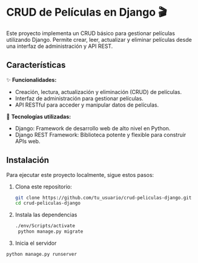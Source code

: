 # CRUD de Películas en Django 🎬

Este proyecto implementa un CRUD básico para gestionar películas utilizando Django. Permite crear, leer, actualizar y eliminar películas desde una interfaz de administración y API REST.

## Características

✨ **Funcionalidades:**
- Creación, lectura, actualización y eliminación (CRUD) de películas.
- Interfaz de administración para gestionar películas.
- API RESTful para acceder y manipular datos de películas.

🔧 **Tecnologías utilizadas:**
- Django: Framework de desarrollo web de alto nivel en Python.
- Django REST Framework: Biblioteca potente y flexible para construir APIs web.

## Instalación

Para ejecutar este proyecto localmente, sigue estos pasos:

1. Clona este repositorio:

   ```bash
   git clone https://github.com/tu_usuario/crud-peliculas-django.git
   cd crud-peliculas-django 
2. Instala las dependencias
   ```bash
   ./env/Scripts/activate
    python manage.py migrate
 3. Inicia el servidor
   ```bash
   python manage.py runserver
 